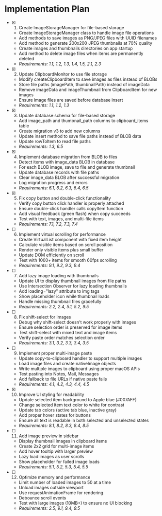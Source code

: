 # Implementation Plan

- [x] 1. Create ImageStorageManager for file-based storage
  - Create ImageStorageManager class to handle image file operations
  - Add methods to save images as PNG/JPEG files with UUID filenames
  - Add method to generate 200x200 JPEG thumbnails at 70% quality
  - Create images and thumbnails directories on app startup
  - Add method to delete image files when items are permanently deleted
  - _Requirements: 1.1, 1.2, 1.3, 1.4, 1.5, 2.1, 2.3_

- [x] 2. Update ClipboardMonitor to use file storage
  - Modify createClipboardItem to save images as files instead of BLOBs
  - Store file paths (imagePath, thumbnailPath) instead of imageData
  - Remove imageData and imageThumbnail from ClipboardItem for new images
  - Ensure image files are saved before database insert
  - _Requirements: 1.1, 1.2, 1.3_

- [x] 3. Update database schema for file-based storage
  - Add image_path and thumbnail_path columns to clipboard_items table
  - Create migration v3 to add new columns
  - Update insert method to save file paths instead of BLOB data
  - Update rowToItem to read file paths
  - _Requirements: 1.3, 6.5_

- [x] 4. Implement database migration from BLOB to files
  - Detect items with image_data BLOB in database
  - For each BLOB image, save to file and generate thumbnail
  - Update database records with file paths
  - Clear image_data BLOB after successful migration
  - Log migration progress and errors
  - _Requirements: 6.1, 6.2, 6.3, 6.4, 6.5_

- [x] 5. Fix copy button and double-click functionality
  - Verify copy button click handler is properly attached
  - Ensure double-click handler calls copyItem function
  - Add visual feedback (green flash) when copy succeeds
  - Test with text, images, and multi-file items
  - _Requirements: 7.1, 7.2, 7.3, 7.4_

- [ ] 6. Implement virtual scrolling for performance
  - Create VirtualList component with fixed item height
  - Calculate visible items based on scroll position
  - Render only visible items plus small buffer
  - Update DOM efficiently on scroll
  - Test with 1000+ items for smooth 60fps scrolling
  - _Requirements: 9.1, 9.2, 9.3, 9.4_

- [ ] 7. Add lazy image loading with thumbnails
  - Update UI to display thumbnail images from file paths
  - Use Intersection Observer for lazy loading thumbnails
  - Add loading="lazy" attribute to img tags
  - Show placeholder icon while thumbnail loads
  - Handle missing thumbnail files gracefully
  - _Requirements: 2.2, 2.4, 5.1, 5.2, 9.5_

- [ ] 8. Fix shift-select for images
  - Debug why shift-select doesn't work properly with images
  - Ensure selection order is preserved for image items
  - Test shift-select with mixed text and image items
  - Verify paste order matches selection order
  - _Requirements: 3.1, 3.2, 3.3, 3.4, 3.5_

- [ ] 9. Implement proper multi-image paste
  - Update copy-to-clipboard handler to support multiple images
  - Load image files and create nativeImage objects
  - Write multiple images to clipboard using proper macOS APIs
  - Test pasting into Notes, Mail, Messages
  - Add fallback to file URLs if native paste fails
  - _Requirements: 4.1, 4.2, 4.3, 4.4, 4.5_

- [x] 10. Improve UI styling for readability
  - Update selected item background to Apple blue (#007AFF)
  - Change selected item text color to white for contrast
  - Update tab colors (active tab blue, inactive gray)
  - Add proper hover states for buttons
  - Ensure all text is readable in both selected and unselected states
  - _Requirements: 8.1, 8.2, 8.3, 8.4, 8.5_

- [ ] 11. Add image preview in sidebar
  - Display thumbnail images in clipboard items
  - Create 2x2 grid for multi-image items
  - Add hover tooltip with larger preview
  - Lazy load images as user scrolls
  - Show placeholder for failed image loads
  - _Requirements: 5.1, 5.2, 5.3, 5.4, 5.5_

- [ ] 12. Optimize memory and performance
  - Limit number of loaded images to 50 at a time
  - Unload images outside viewport
  - Use requestAnimationFrame for rendering
  - Debounce scroll events
  - Test with large images (10MB+) to ensure no UI blocking
  - _Requirements: 2.5, 9.1, 9.4, 9.5_
